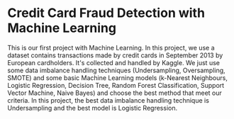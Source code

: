 # Credit Card Fraud Detection with Machine Learning
This is our first project with Machine Learning.
In this project, we use a dataset contains transactions made by credit cards in September 2013 by European cardholders. It's collected and handled by Kaggle.
We just use some data imbalance handling techniques (Undersampling, Oversampling, SMOTE) and some basic Machine Learning models (k-Nearest Neighbours, Logistic Regression, Decision Tree, Random Forest Classification, Support Vector Machine, Naive Bayes) and choose the best method that meet our criteria. In this project, the best data imbalance handling technique is Undersampling and the best model is Logistic Regression.
